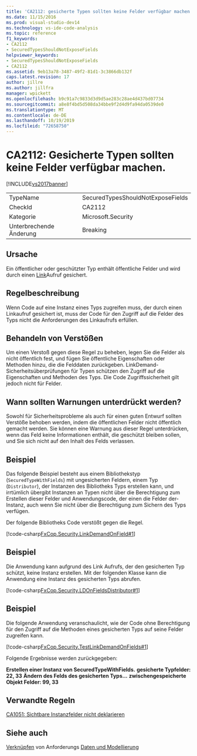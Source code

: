 ```yaml
---
title: 'CA2112: gesicherte Typen sollten keine Felder verfügbar machen | Microsoft-Dokumentation'
ms.date: 11/15/2016
ms.prod: visual-studio-dev14
ms.technology: vs-ide-code-analysis
ms.topic: reference
f1_keywords:
- CA2112
- SecuredTypesShouldNotExposeFields
helpviewer_keywords:
- SecuredTypesShouldNotExposeFields
- CA2112
ms.assetid: 9eb13a78-3487-49f2-81d1-3c3866db132f
caps.latest.revision: 17
author: jillre
ms.author: jillfra
manager: wpickett
ms.openlocfilehash: b9c91a7c9833d3d9d5ae283c28ae4d437bd07734
ms.sourcegitcommit: a8e8f4bd5d508da34bbe9f2d4d9fa94da0539de0
ms.translationtype: MT
ms.contentlocale: de-DE
ms.lasthandoff: 10/19/2019
ms.locfileid: "72658750"
---
```

# <a name="ca2112-secured-types-should-not-expose-fields"></a>CA2112: Gesicherte Typen sollten keine Felder verfügbar machen.
[!INCLUDE[vs2017banner](../includes/vs2017banner.md)]

|||
|-|-|
|TypeName|SecuredTypesShouldNotExposeFields|
|CheckId|CA2112|
|Kategorie|Microsoft.Security|
|Unterbrechende Änderung|Breaking|

## <a name="cause"></a>Ursache
 Ein öffentlicher oder geschützter Typ enthält öffentliche Felder und wird durch einen [Link](https://msdn.microsoft.com/library/a33fd5f9-2de9-4653-a4f0-d9df25082c4d)Aufruf gesichert.

## <a name="rule-description"></a>Regelbeschreibung
 Wenn Code auf eine Instanz eines Typs zugreifen muss, der durch einen Linkaufruf gesichert ist, muss der Code für den Zugriff auf die Felder des Typs nicht die Anforderungen des Linkaufrufs erfüllen.

## <a name="how-to-fix-violations"></a>Behandeln von Verstößen
 Um einen Verstoß gegen diese Regel zu beheben, legen Sie die Felder als nicht öffentlich fest, und fügen Sie öffentliche Eigenschaften oder Methoden hinzu, die die Felddaten zurückgeben. LinkDemand-Sicherheitsüberprüfungen für Typen schützen den Zugriff auf die Eigenschaften und Methoden des Typs. Die Code Zugriffssicherheit gilt jedoch nicht für Felder.

## <a name="when-to-suppress-warnings"></a>Wann sollten Warnungen unterdrückt werden?
 Sowohl für Sicherheitsprobleme als auch für einen guten Entwurf sollten Verstöße behoben werden, indem die öffentlichen Felder nicht öffentlich gemacht werden. Sie können eine Warnung aus dieser Regel unterdrücken, wenn das Feld keine Informationen enthält, die geschützt bleiben sollen, und Sie sich nicht auf den Inhalt des Felds verlassen.

## <a name="example"></a>Beispiel
 Das folgende Beispiel besteht aus einem Bibliothekstyp (`SecuredTypeWithFields`) mit ungesicherten Feldern, einem Typ (`Distributor`), der Instanzen des Bibliotheks Typs erstellen kann, und irrtümlich übergibt Instanzen an Typen nicht über die Berechtigung zum Erstellen dieser Felder und Anwendungscode, der einen die Felder der-Instanz, auch wenn Sie nicht über die Berechtigung zum Sichern des Typs verfügen.

 Der folgende Bibliotheks Code verstößt gegen die Regel.

 [!code-csharp[FxCop.Security.LinkDemandOnField#1](../snippets/csharp/VS_Snippets_CodeAnalysis/FxCop.Security.LinkDemandOnField/cs/FxCop.Security.LinkDemandOnField.cs#1)]

## <a name="example"></a>Beispiel
 Die Anwendung kann aufgrund des Link Aufrufs, der den gesicherten Typ schützt, keine Instanz erstellen. Mit der folgenden Klasse kann die Anwendung eine Instanz des gesicherten Typs abrufen.

 [!code-csharp[FxCop.Security.LDOnFieldsDistributor#1](../snippets/csharp/VS_Snippets_CodeAnalysis/FxCop.Security.LDOnFieldsDistributor/cs/FxCop.Security.LDOnFieldsDistributor.cs#1)]

## <a name="example"></a>Beispiel
 Die folgende Anwendung veranschaulicht, wie der Code ohne Berechtigung für den Zugriff auf die Methoden eines gesicherten Typs auf seine Felder zugreifen kann.

 [!code-csharp[FxCop.Security.TestLinkDemandOnFields#1](../snippets/csharp/VS_Snippets_CodeAnalysis/FxCop.Security.TestLinkDemandOnFields/cs/FxCop.Security.TestLinkDemandOnFields.cs#1)]

 Folgende Ergebnisse werden zurückgegeben:

 **Erstellen einer Instanz von SecuredTypeWithFields.** 
**gesicherte Typfelder: 22, 33** 
**Ändern des Felds des gesicherten Typs...** 
**zwischengespeicherte Objekt Felder: 99, 33**
## <a name="related-rules"></a>Verwandte Regeln
 [CA1051: Sichtbare Instanzfelder nicht deklarieren](../code-quality/ca1051-do-not-declare-visible-instance-fields.md)

## <a name="see-also"></a>Siehe auch
 [Verknüpfen](https://msdn.microsoft.com/library/a33fd5f9-2de9-4653-a4f0-d9df25082c4d) von Anforderungs [Daten und Modellierung](https://msdn.microsoft.com/library/8c37635d-e2c1-4b64-a258-61d9e87405e6)
